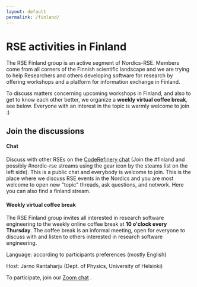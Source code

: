 ```yaml
---
layout: default
permalink: /finland/
---
```


# RSE activities in Finland

The RSE Finland group is an active segment of Nordics-RSE.  Members come from
all corners of the Finnish scientific landscape and we are trying to help
Researchers and others developing software for research by offering workshops
and a platform for information exchange in Finland.

To discuss matters concerning upcoming workshops in Finland, and also to get to
know each other better, we organize a **weekly virtual coffee break**, see
below. Everyone with an interest in the topic is warmly welcome to join :)


## Join the discussions

#### Chat

Discuss with other RSEs on the [CodeRefinery
chat](https://coderefinery.zulipchat.com) (Join the #finland and possibly
#nordic-rse streams using the gear icon by the steams list on the left side).
This is a public chat and everybody is welcome to join. This is the place where
we discuss RSE events in the Nordics and you are most welcome to open new
"topic" threads, ask questions, and network. Here you can also find a finland
stream.


#### Weekly virtual coffee break

The RSE Finland group invites all interested in research software engineering
to the weekly online coffee break at **10 o'clock every Thursday**.  The coffee
break is an informal meeting, open for everyone to discuss with and listen to
others interested in research software engineering.

Language: according to participants preferences (mostly English)

Host: Jarno Rantaharju (Dept. of Physics, University of Helsinki)

To participate, join our 
[Zoom chat](https://helsinki.zoom.us/j/61411443393?pwd=MTlFeFNIWlZMMis0OHhBQVk5N1BYUT09)
.

